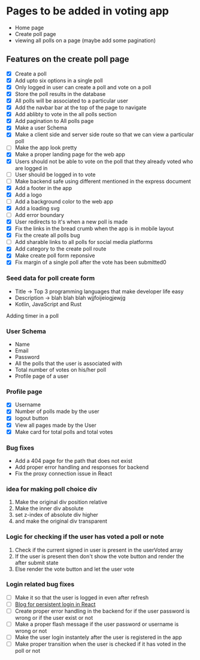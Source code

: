 # Pages to be added in voting app

- Home page
- Create poll page
- viewing all polls on a page (maybe add some pagination)

## Features on the create poll page

- [x] Create a poll
- [x] Add upto six options in a single poll
- [x] Only logged in user can create a poll and vote on a poll
- [x] Store the poll results in the database
- [x] All polls will be associated to a particular user
- [x] Add the navbar bar at the top of the page to navigate
- [x] Add ablibty to vote in the all polls section
- [x] Add pagination to All polls page
- [x] Make a user Schema
- [x] Make a client side and server side route so that we can view a particular poll
- [ ] Make the app look pretty
- [x] Make a proper landing page for the web app
- [x] Users should not be able to vote on the poll that they already voted who are logged in
- [ ] User should be logged in to vote
- [ ] Make backend safe using different mentioned in the express document
- [x] Add a footer in the app
- [x] Add a logo
- [ ] Add a background color to the web app
- [x] Add a loading svg
- [ ] Add error boundary
- [x] User redirects to it's when a new poll is made
- [x] Fix the links in the bread crumb when the app is in mobile layout
- [x] Fix the create all polls bug
- [ ] Add sharable links to all polls for social media platforms
- [x] Add category to the create poll route
- [x] Make create poll form reponsive
- [x] Fix margin of a single poll after the vote has been submitted0

### Seed data for poll create form

- Title -> Top 3 programming languages that make developer life easy
- Description -> blah blah blah wjjfoijeiogjewjg
- Kotlin, JavaScript and Rust

Adding timer in a poll

### User Schema

- Name
- Email
- Password
- All the polls that the user is associated with
- Total number of votes on his/her poll
- Profile page of a user

### Profile page

- [x] Username
- [x] Number of polls made by the user
- [x] logout button
- [x] View all pages made by the User
- [x] Make card for total polls and total votes

### Bug fixes

- Add a 404 page for the path that does not exist
- Add proper error handling and responses for backend 
- Fix the proxy connection issue in React

### idea for making poll choice div

1. Make the original div position relative
2. Make the inner div absolute
3. set z-index of absolute div higher
4. and make the original div transparent

### Logic for checking if the user has voted a poll or note

1. Check if the current signed in user is present in the userVoted array
2. If the user is present then don't show the vote button and render the after submit state
3. Else render the vote button and let the user vote

### Login related bug fixes

- [ ] Make it so that the user is logged in even after refresh
- [ ] [Blog for persistent login in React]([https://](https://www.freecodecamp.org/news/how-to-persist-a-logged-in-user-in-react/))
- [ ] Create proper error handling in the backend for if the user password is wrong or if the user exist or not
- [ ] Make a proper flash message if the user password or username is wrong or not
- [ ] Make the user login instantely after the user is registered in the app
- [ ] Make proper transition when the user is checked if it has voted in the poll or not